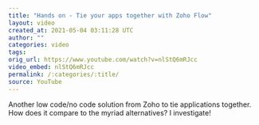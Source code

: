 ```yaml
---
title: "Hands on - Tie your apps together with Zoho Flow"
layout: video
created_at: 2021-05-04 03:11:28 UTC
author: ""
categories: video
tags: 
orig_url: https://www.youtube.com/watch?v=nlStQ6mRJcc
video_embed: nlStQ6mRJcc
permalink: /:categories/:title/
source: YouTube
---
```

Another low code/no code solution from Zoho to tie applications together. How does it compare to the myriad alternatives? I investigate!